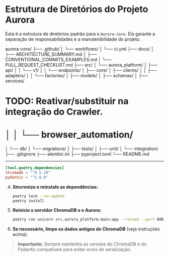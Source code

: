 # Estrutura de Diretórios do Projeto Aurora

Esta é a estrutura de diretórios padrão para o `Aurora-Core`. Ela garante a separação de responsabilidades e a manutenibilidade do projeto.

aurora-core/
├── .github/
│ └── workflows/
│ └── ci.yml
├── docs/
│ ├── ARCHITECTURE_SUMMARY.md
│ ├── CONVENTIONAL_COMMITS_EXAMPLES.md
│ └── PULL_REQUEST_CHECKLIST.md
├── src/
│ └── aurora_platform/
│ ├── api/
│ │ └── v1/
│ │ └── endpoints/
│ ├── core/
│ ├── clients/
│ │ ├── adapters/
│ │ └── factories/
│ ├── models/
│ ├── schemas/
│ ├── services/

# TODO: Reativar/substituir na integração do Crawler.

# │ │ └── browser_automation/

│ └── db/
│ └── migrations/
│
├── tests/
│ ├── unit/
│ └── integration/
├── .gitignore
├── alembic.ini
├── pyproject.toml
└── README.md

---

```toml
[tool.poetry.dependencies]
chromadb = "^0.5.20"
pydantic = "^2.0.0"
```

4. **Sincronize e reinstale as dependências:**

   ```bash
   poetry lock --no-update
   poetry install
   ```

5. **Reinicie o servidor ChromaDB e o Aurora:**

   ```bash
   poetry run uvicorn src.aurora_platform.main:app --reload --port 8080
   ```

6. **Se necessário, limpe os dados antigos do ChromaDB** (veja instruções acima).

> **Importante:** Sempre mantenha as versões do ChromaDB e do Pydantic compatíveis para evitar erros de serialização.
